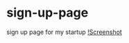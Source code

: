 # sign-up-page
sign up page for my startup
[!Screenshot](https://github.com/mohitsaha/sign-up-page/blob/master/startup.png)
